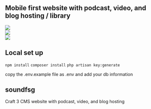 ## Mobile first website with podcast, video, and blog hosting / library

<img src="http://tonygarand.com/wp-content/uploads/2019/07/sound-financial-mockup2.jpg">
<br />
<img src="http://tonygarand.com/wp-content/uploads/2019/07/Site-Map-1.png">
<br />
<img src="http://tonygarand.com/wp-content/uploads/2019/07/Sound-Financial-Home-2-%E2%80%93-2.png">


## Local set up
`npm install`
`composer install`
`php artisan key:generate`

copy the .env.example file as .env and add your db information

## soundfsg

Craft 3 CMS website with podcast, video, and blog hosting
